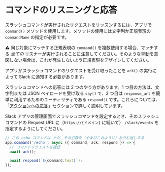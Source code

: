 # コマンドのリスニングと応答

スラッシュコマンドが実行されたリクエストをリッスンするには、アプリで `command()` メソッドを使用します。メソッドの使用には文字列か正規表現の `commandName` の指定が必要です。

⚠️ 同じ対象にマッチする正規表現の `command()` を複数使用する場合、マッチする _全ての_ リスナーが実行されることに注意してください。そのような挙動を意図しない場合は、これが発生しないよう正規表現をデザインしてください。

アプリがスラッシュコマンドのリクエストを受け取ったことを `ack()` の実行によって Slack に通知する必要があります。

スラッシュコマンドへの応答には 2 つのやり方があります。1 つ目の方法は、文字列または JSON ペイロードを受け取る `say()` で、2 つ目は `response_url` を簡単に利用するためのユーティリティである `respond()` です。これらについては、「[アクションへの応答](/tools/bolt-js/concepts/actions)」セクションで詳しく説明しています。

Slack アプリの管理画面でスラッシュコマンドを設定するとき、そのスラッシュコマンドの Request URL に（`https://{ドメイン}` に続いて） `/slack/events` を指定するようにしてください。

```javascript
// この echo コマンドは ただ、その引数を（やまびこのように）おうむ返しする
app.command('/echo', async ({ command, ack, respond }) => {
  // コマンドリクエストを確認
  await ack();

  await respond(`${command.text}`);
});
```
